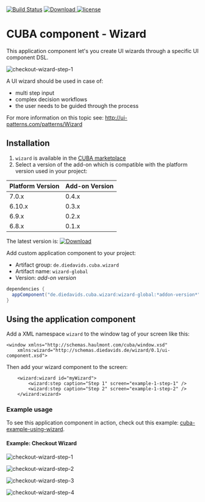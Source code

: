 [![Build Status](https://travis-ci.org/mariodavid/cuba-component-wizard.svg?branch=master)](https://travis-ci.org/mariodavid/cuba-component-wizard)
[ ![Download](https://api.bintray.com/packages/mariodavid/cuba-components/cuba-component-wizard/images/download.svg) ](https://bintray.com/mariodavid/cuba-components/cuba-component-wizard/_latestVersion)
[![license](https://img.shields.io/badge/license-Apache%20License%202.0-blue.svg?style=flat)](http://www.apache.org/licenses/LICENSE-2.0)

CUBA component - Wizard
======================

This application component let's you create UI wizards through a specific UI component DSL. 

![checkout-wizard-step-1](https://github.com/mariodavid/cuba-component-wizard/blob/master/img/checkout-wizard-step-1.png)


A UI wizard should be used in case of:

* multi step input
* complex decision workflows
* the user needs to be guided through the process


For more information on this topic see: http://ui-patterns.com/patterns/Wizard


## Installation


1. `wizard` is available in the [CUBA marketplace](https://www.cuba-platform.com/marketplace/wizard)
2. Select a version of the add-on which is compatible with the platform version used in your project:

| Platform Version | Add-on Version |
| ---------------- | -------------- |
| 7.0.x            | 0.4.x          |
| 6.10.x           | 0.3.x          |
| 6.9.x            | 0.2.x          |
| 6.8.x            | 0.1.x          |


The latest version is: [ ![Download](https://api.bintray.com/packages/mariodavid/cuba-components/cuba-component-wizard/images/download.svg) ](https://bintray.com/mariodavid/cuba-components/cuba-component-wizard/_latestVersion)

Add custom application component to your project:

* Artifact group: `de.diedavids.cuba.wizard`
* Artifact name: `wizard-global`
* Version: *add-on version*

```groovy
dependencies {
  appComponent("de.diedavids.cuba.wizard:wizard-global:*addon-version*")
}
```


## Using the application component

Add a XML namespace `wizard` to the window tag of your screen like this:

    <window xmlns="http://schemas.haulmont.com/cuba/window.xsd"
        xmlns:wizard="http://schemas.diedavids.de/wizard/0.1/ui-component.xsd">


Then add your wizard component to the screen:

        <wizard:wizard id="myWizard">
            <wizard:step caption="Step 1" screen="example-1-step-1" />
            <wizard:step caption="Step 2" screen="example-1-step-2" />
        </wizard:wizard>
        

### Example usage
To see this application component in action, check out this example: [cuba-example-using-wizard](https://github.com/mariodavid/cuba-example-using-wizard).

#### Example: Checkout Wizard
![checkout-wizard-step-1](https://github.com/mariodavid/cuba-component-wizard/blob/master/img/checkout-wizard-step-1.png)

![checkout-wizard-step-2](https://github.com/mariodavid/cuba-component-wizard/blob/master/img/checkout-wizard-step-2.png)

![checkout-wizard-step-3](https://github.com/mariodavid/cuba-component-wizard/blob/master/img/checkout-wizard-step-3.png)

![checkout-wizard-step-4](https://github.com/mariodavid/cuba-component-wizard/blob/master/img/checkout-wizard-step-4.png)
